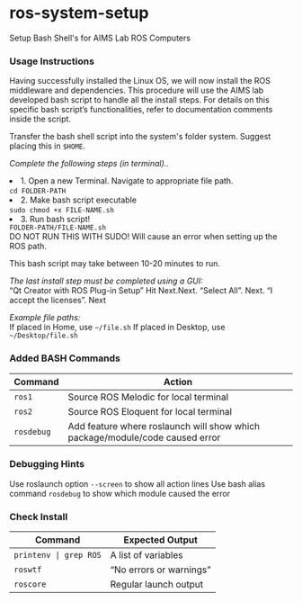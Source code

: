 # ros-system-setup
Setup Bash Shell's for AIMS Lab ROS Computers

### Usage Instructions
Having successfully installed the Linux OS, we will now install the ROS middleware and dependencies.
This procedure will use the AIMS lab developed bash script to handle all the install steps. For details on this specific bash script’s functionalities, refer to documentation comments inside the script.

Transfer the bash shell script into the system's folder system. Suggest placing this in `$HOME`.

*Complete the following steps (in terminal)..*
<li>1. Open a new Terminal. Navigate to appropriate file path. <br>
  <code>cd FOLDER-PATH</code>
<li>2. Make bash script executable<br>
    <code>sudo chmod +x FILE-NAME.sh</code>
<li>3. Run bash script!<br>
    <code>FOLDER-PATH/FILE-NAME.sh</code>
    <br> DO NOT RUN THIS WITH SUDO! Will cause an error when setting up the ROS path.

This bash script may take between 10-20 minutes to run.

*The last install step must be completed using a GUI:*
<br>“Qt Creator with ROS Plug-in Setup” Hit Next.Next. “Select All”. Next. “I accept the licenses”. Next

*Example file paths:* <br>
If placed in Home, use `~/file.sh`
If placed in Desktop, use `~/Desktop/file.sh`


### Added BASH Commands
Command         | Action
--------------- | -------------------
`ros1`          | Source ROS Melodic for local terminal
`ros2`          | Source ROS Eloquent for local terminal
`rosdebug`      | Add feature where roslaunch will show which package/module/code caused error


### Debugging Hints
Use roslaunch option `--screen` to show all action lines
Use bash alias command `rosdebug` to show which module caused the error

### Check Install
Command                | Expected Output
---------------------- | -------------------
<code>printenv &#124; grep ROS</code>  | A list of variables
`roswtf`               | “No errors or warnings”
`roscore`              | Regular launch output
